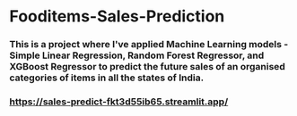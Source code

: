 # Fooditems-Sales-Prediction
### This is a project where I've applied Machine Learning models - Simple Linear Regression, Random Forest Regressor, and XGBoost Regressor to predict the future sales of an organised categories of items in all the states of India.
### https://sales-predict-fkt3d55ib65.streamlit.app/
